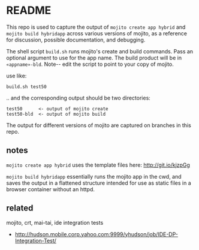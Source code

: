 README
======

This repo is used to capture the output of `mojito create app hybrid` and `mojito build hybridapp` across various versions of mojito, as a reference for discussion, possible documentation, and debugging.

The shell script `build.sh` runs mojito's create and build commands. Pass an optional argument to use for the app name. The build product will be in `«appname»-bld`. Note-- edit the script to point to your copy of mojito.

use like:
    
    build.sh test50

.. and the corresponding output should be two directories:

    test50      <- output of mojito create
    test50-bld  <- output of mojito build

The output for different versions of mojito are captured on branches in this repo.

notes
-----

`mojito create app hybrid` uses the template files here: http://git.io/kjzpGg

`mojito build hybridapp` essentially runs the mojito app in the cwd, and saves the output in a flattened structure intended for use as static files in a browser container without an httpd.

related
-------

mojito, crt, mai-tai, ide integration tests

* http://hudson.mobile.corp.yahoo.com:9999/yhudson/job/IDE-DP-Integration-Test/
